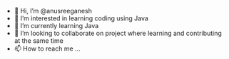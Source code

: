 - 👋 Hi, I’m @anusreeganesh
- 👀 I’m interested in learning coding using Java
- 🌱 I’m currently learning Java
- 💞️ I’m looking to collaborate on project where learning and contributing at the same time
- 📫 How to reach me ...

<!---
anusreeganesh/anusreeganesh is a ✨ special ✨ repository because its `README.md` (this file) appears on your GitHub profile.
You can click the Preview link to take a look at your changes.
--->
